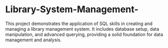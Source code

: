 # Library-System-Management-
This project demonstrates the application of SQL skills in creating and managing a library management system. It includes database setup, data manipulation, and advanced querying, providing a solid foundation for data management and analysis.
